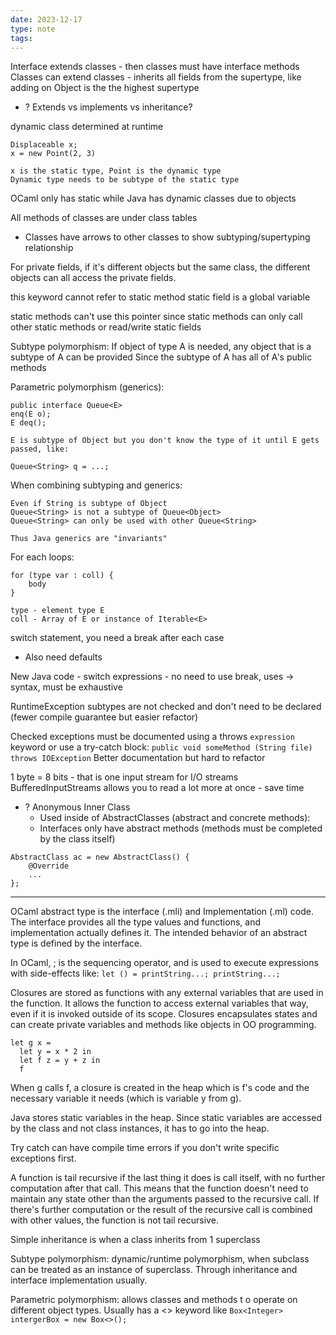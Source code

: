 ```yaml
---
date: 2023-12-17
type: note
tags: 
---
```


Interface extends classes - then classes must have interface methods
Classes can extend classes - inherits all fields from the supertype, like adding on
Object is the the highest supertype

- ? Extends vs implements vs inheritance?

dynamic class determined at runtime
```
Displaceable x;
x = new Point(2, 3)

x is the static type, Point is the dynamic type
Dynamic type needs to be subtype of the static type
```

OCaml only has static while Java has dynamic classes due to objects

All methods of classes are under class tables
- Classes have arrows to other classes to show subtyping/supertyping relationship

For private fields, if it's different objects but the same class, the different objects can all access the private fields.

this keyword cannot refer to static method
static field is a global variable

static methods can't use this pointer since static methods can only call other static methods or read/write static fields

Subtype polymorphism:
If object of type A is needed, any object that is a subtype of A can be provided
Since the subtype of A has all of A's public methods

Parametric polymorphism (generics):
```
public interface Queue<E>
enq(E o);
E deq();

E is subtype of Object but you don't know the type of it until E gets passed, like:

Queue<String> q = ...;
```

When combining subtyping and generics:
```
Even if String is subtype of Object
Queue<String> is not a subtype of Queue<Object>
Queue<String> can only be used with other Queue<String>

Thus Java generics are "invariants"
```

For each loops:
```
for (type var : coll) {
	body
}

type - element type E
coll - Array of E or instance of Iterable<E>
```

switch statement, you need a break after each case
- Also need defaults

New Java code - switch expressions - no need to use break, uses -> syntax, must be exhaustive

RuntimeException subtypes are not checked and don't need to be declared (fewer compile guarantee but easier refactor)

Checked exceptions must be documented using a throws `expression` keyword or use a try-catch block:
`public void someMethod (String file) throws IOException`
Better documentation but hard to refactor

1 byte = 8 bits - that is one input stream for I/O streams
BufferedInputStreams allows you to read a lot more at once - save time

- ? Anonymous Inner Class
	- Used inside of AbstractClasses (abstract and concrete methods):
	- Interfaces only have abstract methods (methods must be completed by the class itself)
```
AbstractClass ac = new AbstractClass() {
	@Override
	...
};
```

---

OCaml abstract type is the interface (.mli) and Implementation (.ml) code. The interface provides all the type values and functions, and implementation actually defines it. The intended behavior of an abstract type is defined by the interface.

In OCaml, ; is the sequencing operator, and is used to execute expressions with side-effects like: `let () = printString...; printString...;`

Closures are stored as functions  with any external variables that are used in the function. It allows the function to access external variables that way, even if it is invoked outside of its scope. Closures encapsulates states and can create private variables and methods like objects in OO programming.
```
let g x = 
  let y = x * 2 in 
  let f z = y + z in 
  f
```
When g calls f, a closure is created in the heap which is f's code and the necessary variable it needs (which is variable y from g).

Java stores static variables in the heap. Since static variables are accessed by the class and not class instances, it has to go into the heap.

Try catch can have compile time errors if you don't write specific exceptions first.

A function is tail recursive if the last thing it does is call itself, with no further computation after that call. This means that the function doesn't need to maintain any state other than the arguments passed to the recursive call. If there's further computation or the result of the recursive call is combined with other values, the function is not tail recursive.

Simple inheritance is when a class inherits from 1 superclass

Subtype polymorphism: dynamic/runtime polymorphism, when subclass can be treated as an instance of superclass. Through inheritance and interface implementation usually.

Parametric polymorphism: allows classes and methods t o operate on different object types. Usually has a <> keyword like `Box<Integer> intergerBox = new Box<>();`

